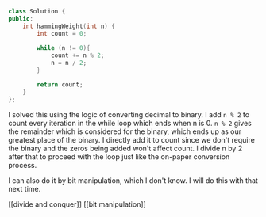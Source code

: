 ```cpp
class Solution {
public:
    int hammingWeight(int n) {
        int count = 0;
        
        while (n != 0){
            count += n % 2;
            n = n / 2;
        }

        return count;
    }
};
```

I solved this using the logic of converting decimal to binary. I add `n % 2` to count every iteration in the while loop which ends when n is 0. `n % 2` gives the remainder which is considered for the binary, which ends up as our greatest place of the binary. I directly add it to count since we don't require the binary and the zeros being added won't affect count. I divide n by 2 after that to proceed with the loop just like the on-paper conversion process.

I can also do it by bit manipulation, which I don't know. I will do this with that next time.

[[divide and conquer]]
[[bit manipulation]]